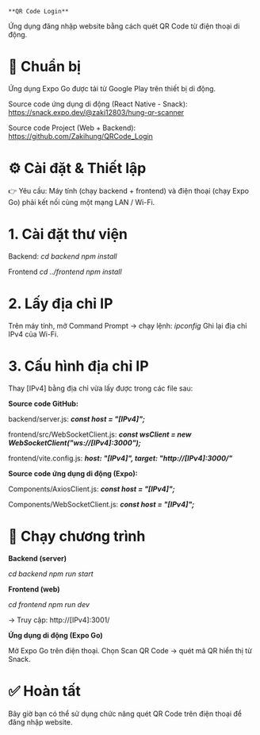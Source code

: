 `**QR Code Login**`

Ứng dụng đăng nhập website bằng cách quét QR Code từ điện thoại di động.

# 🔧 Chuẩn bị

Ứng dụng Expo Go được tải từ Google Play trên thiết bị di động.

Source code ứng dụng di động (React Native - Snack): https://snack.expo.dev/@zaki12803/hung-qr-scanner

Source code Project (Web + Backend): https://github.com/Zakihung/QRCode_Login

# ⚙️ Cài đặt & Thiết lập

👉 Yêu cầu: Máy tính (chạy backend + frontend) và điện thoại (chạy Expo Go) phải kết nối cùng một mạng LAN / Wi-Fi.

# 1. Cài đặt thư viện

Backend:
_cd backend_
_npm install_

Frontend
_cd ../frontend_
_npm install_

# 2. Lấy địa chỉ IP

Trên máy tính, mở Command Prompt → chạy lệnh: _ipconfig_
Ghi lại địa chỉ IPv4 của Wi-Fi.

# 3. Cấu hình địa chỉ IP

Thay [IPv4] bằng địa chỉ vừa lấy được trong các file sau:

**Source code GitHub:**

backend/server.js: **_const host = "[IPv4]";_**

frontend/src/WebSocketClient.js: **_const wsClient = new WebSocketClient("ws://[IPv4]:3000");_**

frontend/vite.config.js: **_host: "[IPv4]", target: "http://[IPv4]:3000/"_**

**Source code ứng dụng di động (Expo):**

Components/AxiosClient.js: **_const host = "[IPv4]";_**

Components/WebSocketClient.js: **_const host = "[IPv4]";_**

# 🚀 Chạy chương trình

**Backend (server)**

_cd backend_
_npm run start_

**Frontend (web)**

_cd frontend_
_npm run dev_

→ Truy cập: http://[IPv4]:3001/

**Ứng dụng di động (Expo Go)**

Mở Expo Go trên điện thoại.
Chọn Scan QR Code → quét mã QR hiển thị từ Snack.

# ✅ Hoàn tất

Bây giờ bạn có thể sử dụng chức năng quét QR Code trên điện thoại để đăng nhập website.
